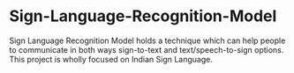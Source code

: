 # Sign-Language-Recognition-Model
Sign Language Recognition Model holds a technique which can help people to communicate in both ways sign-to-text and text/speech-to-sign options. This project is wholly focused on Indian Sign Language.

